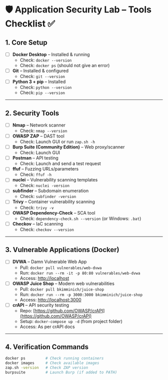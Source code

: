 # 🛡️ Application Security Lab – Tools Checklist ✅

## 1. Core Setup
- [ ] **Docker Desktop** – Installed & running  
  - Check: `docker --version`  
  - Check: `docker ps` (should not give an error)
- [ ] **Git** – Installed & configured  
  - Check: `git --version`
- [ ] **Python 3 + pip** – Installed  
  - Check: `python --version`  
  - Check: `pip --version`

---

## 2. Security Tools
- [ ] **Nmap** – Network scanner  
  - Check: `nmap --version`
- [ ] **OWASP ZAP** – DAST tool  
  - Check: Launch GUI or run `zap.sh -h`
- [ ] **Burp Suite (Community Edition)** – Web proxy/scanner  
  - Check: Launch GUI
- [ ] **Postman** – API testing  
  - Check: Launch and send a test request
- [ ] **ffuf** – Fuzzing URLs/parameters  
  - Check: `ffuf -h`
- [ ] **nuclei** – Vulnerability scanning templates  
  - Check: `nuclei -version`
- [ ] **subfinder** – Subdomain enumeration  
  - Check: `subfinder -version`
- [ ] **Trivy** – Container vulnerability scanning  
  - Check: `trivy -v`
- [ ] **OWASP Dependency-Check** – SCA tool  
  - Check: `dependency-check.sh --version` (or Windows: `.bat`)
- [ ] **Checkov** – IaC scanning  
  - Check: `checkov --version`

---

## 3. Vulnerable Applications (Docker)
- [ ] **DVWA** – Damn Vulnerable Web App  
  - Pull: `docker pull vulnerables/web-dvwa`  
  - Run: `docker run --rm -it -p 80:80 vulnerables/web-dvwa`  
  - Access: [http://localhost](http://localhost)
- [ ] **OWASP Juice Shop** – Modern web vulnerabilities  
  - Pull: `docker pull bkimminich/juice-shop`  
  - Run: `docker run --rm -p 3000:3000 bkimminich/juice-shop`  
  - Access: [http://localhost:3000](http://localhost:3000)
- [ ] **crAPI** – API security testing  
  - Repo: [https://github.com/OWASP/crAPI](https://github.com/OWASP/crAPI)  
  - Setup: `docker-compose up -d` (from project folder)  
  - Access: As per crAPI docs

---

## 4. Verification Commands
```bash
docker ps         # Check running containers
docker images     # Check available images
zap.sh -version   # Check ZAP version
burpsuite         # Launch Burp (if added to PATH)
